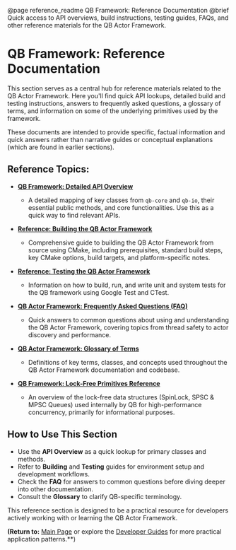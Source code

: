 @page reference_readme QB Framework: Reference Documentation
@brief Quick access to API overviews, build instructions, testing guides, FAQs, and other reference materials for the QB Actor Framework.

# QB Framework: Reference Documentation

This section serves as a central hub for reference materials related to the QB Actor Framework. Here you'll find quick API lookups, detailed build and testing instructions, answers to frequently asked questions, a glossary of terms, and information on some of the underlying primitives used by the framework.

These documents are intended to provide specific, factual information and quick answers rather than narrative guides or conceptual explanations (which are found in earlier sections).

## Reference Topics:

*   **[QB Framework: Detailed API Overview](./api_overview.md)**
    *   A detailed mapping of key classes from `qb-core` and `qb-io`, their essential public methods, and core functionalities. Use this as a quick way to find relevant APIs.

*   **[Reference: Building the QB Actor Framework](./building.md)**
    *   Comprehensive guide to building the QB Actor Framework from source using CMake, including prerequisites, standard build steps, key CMake options, build targets, and platform-specific notes.

*   **[Reference: Testing the QB Actor Framework](./testing.md)**
    *   Information on how to build, run, and write unit and system tests for the QB framework using Google Test and CTest.

*   **[QB Actor Framework: Frequently Asked Questions (FAQ)](./faq.md)**
    *   Quick answers to common questions about using and understanding the QB Actor Framework, covering topics from thread safety to actor discovery and performance.

*   **[QB Actor Framework: Glossary of Terms](./glossary.md)**
    *   Definitions of key terms, classes, and concepts used throughout the QB Actor Framework documentation and codebase.

*   **[QB Framework: Lock-Free Primitives Reference](./lockfree_primitives.md)**
    *   An overview of the lock-free data structures (SpinLock, SPSC & MPSC Queues) used internally by QB for high-performance concurrency, primarily for informational purposes.

## How to Use This Section

*   Use the **API Overview** as a quick lookup for primary classes and methods.
*   Refer to **Building** and **Testing** guides for environment setup and development workflows.
*   Check the **FAQ** for answers to common questions before diving deeper into other documentation.
*   Consult the **Glossary** to clarify QB-specific terminology.

This reference section is designed to be a practical resource for developers actively working with or learning the QB Actor Framework.

**(Return to:** [Main Page](../../docs/mainpage.h) or explore the [Developer Guides](../6_guides/README.md) for more practical application patterns.**) 